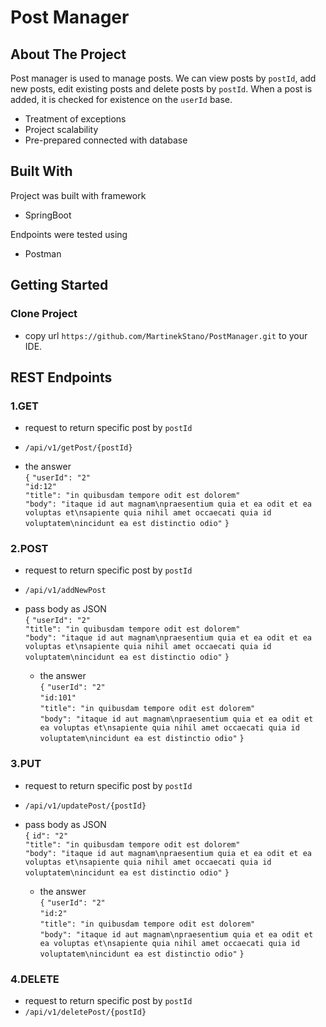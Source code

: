 # Post Manager

## About The Project
Post manager is used to manage posts. We can view posts by `postId`, add new posts, edit existing posts and delete posts by `postId`. When a post is added, it is checked for existence on the `userId` base.

- Treatment of exceptions
- Project scalability 
- Pre-prepared connected with database

## Built With

Project was built with framework
- SpringBoot

Endpoints were tested using 
- Postman

## Getting Started
###  Clone Project
- copy url `https://github.com/MartinekStano/PostManager.git` to your IDE.

## REST Endpoints

### 1.GET 
  - request to return specific post by `postId`
  - `/api/v1/getPost/{postId}`

 - the answer<br />
    `{`
    `"userId": "2"`<br />
    `"id:12"`<br />
    `"title": "in quibusdam tempore odit est dolorem"`<br />
    `"body": "itaque id aut magnam\npraesentium quia et ea odit et ea voluptas et\nsapiente quia nihil amet occaecati quia id voluptatem\nincidunt ea est distinctio odio"`
    `}`

### 2.POST 
  - request to return specific post by `postId`
  - `/api/v1/addNewPost`

  - pass body as JSON<br />
    `{`
    `"userId": "2"`<br />
    `"title": "in quibusdam tempore odit est dolorem"`<br />
    `"body": "itaque id aut magnam\npraesentium quia et ea odit et ea voluptas et\nsapiente quia nihil amet occaecati quia id voluptatem\nincidunt ea est distinctio odio"`
    `}`
    
    - the answer<br />
    `{`
    `"userId": "2"`<br />
    `"id:101"`<br />
    `"title": "in quibusdam tempore odit est dolorem"`<br />
    `"body": "itaque id aut magnam\npraesentium quia et ea odit et ea voluptas et\nsapiente quia nihil amet occaecati quia id voluptatem\nincidunt ea est distinctio odio"`
    `}`

### 3.PUT 
  - request to return specific post by `postId`
  - `/api/v1/updatePost/{postId}`

- pass body as JSON<br />
    `{`
    `id": "2"`<br />
    `"title": "in quibusdam tempore odit est dolorem"`<br />
    `"body": "itaque id aut magnam\npraesentium quia et ea odit et ea voluptas et\nsapiente quia nihil amet occaecati quia id voluptatem\nincidunt ea est distinctio odio"`
    `}`
    
     - the answer<br />
    `{`
    `"userId": "2"`<br />
    `"id:2"`<br />
    `"title": "in quibusdam tempore odit est dolorem"`<br />
    `"body": "itaque id aut magnam\npraesentium quia et ea odit et ea voluptas et\nsapiente quia nihil amet occaecati quia id voluptatem\nincidunt ea est distinctio odio"`
    `}`

### 4.DELETE 
  - request to return specific post by `postId`
  - `/api/v1/deletePost/{postId}`

